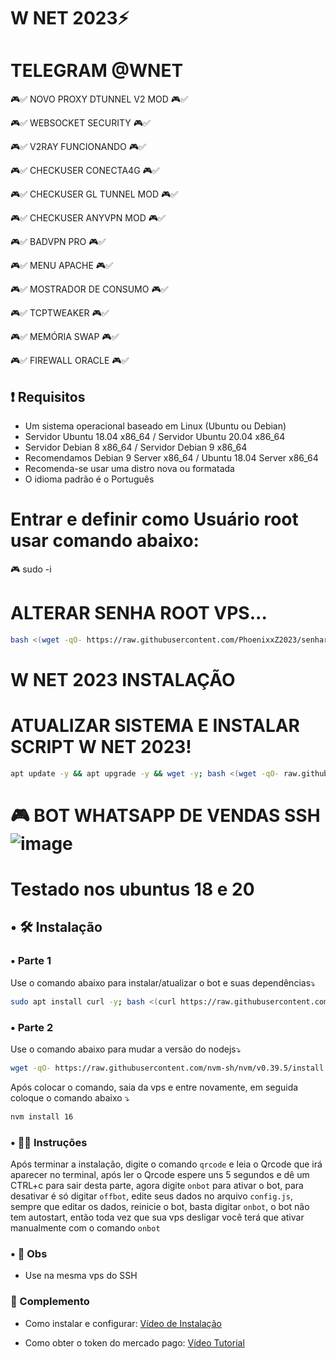
# W NET 2023⚡

# TELEGRAM @WNET

🎮✅ NOVO PROXY DTUNNEL V2 MOD 🎮✅

🎮✅ WEBSOCKET SECURITY 🎮✅

🎮✅ V2RAY FUNCIONANDO 🎮✅

🎮✅ CHECKUSER CONECTA4G 🎮✅

🎮✅ CHECKUSER GL TUNNEL MOD 🎮✅

🎮✅ CHECKUSER ANYVPN MOD 🎮✅

🎮✅ BADVPN PRO 🎮✅

🎮✅ MENU APACHE 🎮✅

🎮✅ MOSTRADOR DE CONSUMO 🎮✅

🎮✅ TCPTWEAKER 🎮✅

🎮✅ MEMÓRIA SWAP 🎮✅

🎮✅ FIREWALL ORACLE 🎮✅

## :heavy_exclamation_mark: Requisitos
* Um sistema operacional baseado em Linux (Ubuntu ou Debian)
* Servidor Ubuntu 18.04 x86_64 / Servidor Ubuntu 20.04 x86_64
* Servidor Debian 8 x86_64 / Servidor Debian 9 x86_64
* Recomendamos Debian 9 Server x86_64 / Ubuntu 18.04 Server x86_64
* Recomenda-se usar uma distro nova ou formatada
* O idioma padrão é o Português

# Entrar e definir como Usuário root usar comando abaixo:
🎮 sudo -i

# ALTERAR SENHA ROOT VPS...

```bash
bash <(wget -qO- https://raw.githubusercontent.com/PhoenixxZ2023/senharoot/main/senharoot.sh)
```

# W NET 2023 INSTALAÇÃO

# ATUALIZAR SISTEMA E INSTALAR SCRIPT W NET 2023!

```bash
apt update -y && apt upgrade -y && wget -y; bash <(wget -qO- raw.githubusercontent.com/wnetx9/SSHPLUS/main/ssh-plus)
```

# ########################################################################################################################

# 🎮 BOT WHATSAPP DE VENDAS SSH ![image](https://github.com/wnetx9/SSHPLUS/assets/101994539/18f9664c-458e-4a0f-a27b-96e64587cba0)

# Testado nos ubuntus 18 e 20
## • 🛠️ Instalação
### • Parte 1
Use o comando abaixo para instalar/atualizar o bot e suas dependências⤵️
```bash
sudo apt install curl -y; bash <(curl https://raw.githubusercontent.com/PhoenixxZ2023/WaBot-VendasSSH/main/install.sh)
```
### • Parte 2
Use o comando abaixo para mudar a versão do nodejs⤵️
```bash
wget -qO- https://raw.githubusercontent.com/nvm-sh/nvm/v0.39.5/install.sh | bash
```
Após colocar o comando, saia da vps e entre novamente, em seguida coloque o comando abaixo ⤵️
```bash
nvm install 16
```

### • 👨‍🏫 Instruções
Após terminar a instalação, digite o comando `qrcode` e leia o Qrcode que irá aparecer no terminal, após ler o Qrcode espere uns 5 segundos e dê um CTRL+c para sair desta parte, agora digite `onbot` para ativar o bot, para desativar é só digitar `offbot`, edite seus dados no arquivo `config.js`, sempre que editar os dados, reinicie o bot, basta digitar `onbot`, o bot não tem autostart, então toda vez que sua vps desligar você terá que ativar manualmente com o comando `onbot`

### • 📌 Obs
- Use na mesma vps do SSH

### 📝 Complemento
- Como instalar e configurar:
  [Vídeo de Instalação](https://youtu.be/0SiM7FX76xg?si=fAPo6nTQDWnBRBBK)

- Como obter o token do mercado pago:
  [Vídeo Tutorial](https://youtu.be/nA4gP6NcF_o?si=f0jfeelvjpJ87FXS)

